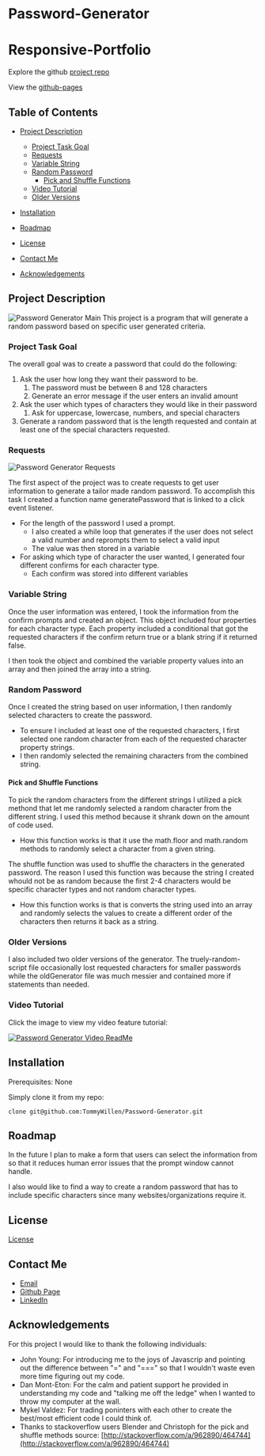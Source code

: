 # Password-Generator
# Responsive-Portfolio

Explore the github [project repo](https://github.com/TommyWillen/Password-Generator/)

View the [github-pages](https://tommywillen.github.io/Password-Generator/)

## Table of Contents

- [Project Description](#Project-Description)
    - [Project Task Goal](#project-task-goal)
    - [Requests](#Requests)
    - [Variable String](#variable-string)
    - [Random Password](#random-password)
        - [Pick and Shuffle Functions](#pick-and-shuffle-functions)
    - [Video Tutorial](#Video-Tutorial)
    - [Older Versions](#Older-Versions)
- [Installation](#installation)

- [Roadmap](#roadmap)

- [License](#license)

- [Contact Me](#contact-me)

- [Acknowledgements](#acknowledgements)

## Project Description
![Password Generator Main](/assets/Images-Gifs-Videos/Password-Generator-Main.PNG)
This project is a program that will generate a random password based on specific user generated criteria.

### Project Task Goal

The overall goal was to create a password that could do the following:
1. Ask the user how long they want their password to be.
    1. The password must be between 8 and 128 characters
    1. Generate an error message if the user enters an invalid amount
1. Ask the user which types of characters they would like in their password
    1. Ask for uppercase, lowercase, numbers, and special characters
1. Generate a random password that is the length requested and contain at least one of the special characters requested.
### Requests
![Password Generator Requests](/assets/Images-Gifs-Videos/Password-Generator-Requests.gif)

The first aspect of the project was to create requests to get user information to generate a tailor made random password. To accomplish this task I created a function name generatePassword that is linked to a click event listener.
- For the length of the password I used a prompt.
    - I also created a while loop that generates if the user does not select a valid number and reprompts them to select a valid input
    - The value was then stored in a variable
- For asking which type of character the user wanted, I generated four different confirms for each character type.
    - Each confirm was stored into different variables

### Variable String

Once the user information was entered, I took the information from the confirm prompts and created an object. This object included four properties for each character type. Each property included a conditional that got the requested characters if the confirm return true or a blank string if it returned false.

I then took the object and combined the variable property values into an array and then joined the array into a string.

### Random Password

Once I created the string based on user information, I then randomly selected characters to create the password.
- To ensure I included at least one of the requested characters, I first selected one random character from each of the requested character property strings.
- I then randomly selected the remaining characters from the combined string.

#### Pick and Shuffle Functions

To pick the random characters from the different strings I utilized a pick methond that let me randomly selected a random character from the different string. I used this method because it shrank down on the amount of code used.
- How this function works is that it use the math.floor and math.random methods to randomly select a character from a given string.

The shuffle function was used to shuffle the characters in the generated password. The reason I used this function was because the string I created whould not be as random because the first 2-4 characters would be specific character types and not random character types.
- How this function works is that is converts the string used into an array and randomly selects the values to create a different order of the characters then returns it back as a string.

### Older Versions
I also included two older versions of the generator. The truely-random-script file occasionally lost requested characters for smaller passwords while the oldGenerator file was much messier and contained more if statements than needed.

### Video Tutorial

Click the image to view my video feature tutorial:

[![Password Generator Video ReadMe](/assets/Images-Gifs-Videos/Password-Generator-Readme.PNG)](https://youtu.be/PJyDI4q8g50)

## Installation

Prerequisites\: None

Simply clone it from my repo\:

```
clone git@github.com:TommyWillen/Password-Generator.git
```

## Roadmap

In the future I plan to make a form that users can select the information from so that it reduces human error issues that the prompt window cannot handle.

I also would like to find a way to create a random password that has to include specific characters since many websites/organizations require it.

## License

[License](https://github.com/TommyWillen/Password-Generator/blob/master/LICENSE)

## Contact Me

- [Email](TommyAllen1215@gmail.com)
- [Github Page](https://github.com/TommyWillen)
- [LinkedIn](https://www.linkedin.com/in/tommy-willen-12867b1b3/)

## Acknowledgements

For this project I would like to thank the following individuals\:

- John Young\: For introducing me to the joys of Javascrip and pointing out the difference between "=" and "===" so that I wouldn't waste even more time figuring out my code.
- Dan Mont-Eton\: For the calm and patient support he provided in understanding my code and "talking me off the ledge" when I wanted to throw my computer at the wall.
- Mykel Valdez: For trading poninters with each other to create the best/most efficient code I could think of.
- Thanks to stackoverflow users Blender and Christoph for the pick and shuffle methods source: [http://stackoverflow.com/a/962890/464744](http://stackoverflow.com/a/962890/464744)